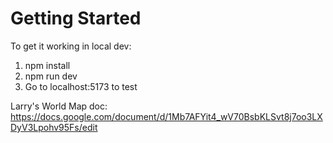 # Getting Started

To get it working in local dev:

1. npm install
2. npm run dev
3. Go to localhost:5173 to test

Larry's World Map doc: https://docs.google.com/document/d/1Mb7AFYit4_wV70BsbKLSvt8j7oo3LXDyV3Lpohv95Fs/edit
